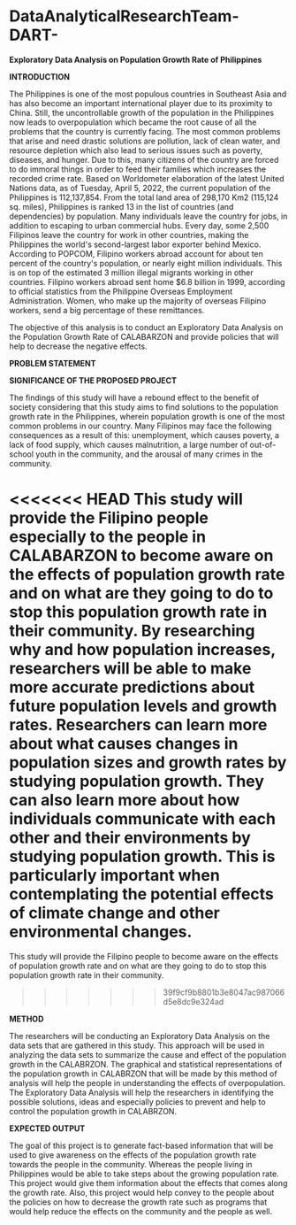 # DataAnalyticalResearchTeam-DART-

**Exploratory Data Analysis on Population Growth Rate of Philippines**

**INTRODUCTION**

The Philippines is one of the most populous countries in Southeast Asia and has also become an important international player due to its proximity to China. Still, the uncontrollable growth of the population in the Philippines now leads to overpopulation which became the root cause of all the problems that the country is currently facing. The most common problems that arise and need drastic solutions are pollution, lack of clean water, and resource depletion which also lead to serious issues such as poverty, diseases, and hunger. Due to this, many citizens of the country are forced to do immoral things in order to feed their families which increases the recorded crime rate. Based on Worldometer elaboration of the latest United Nations data, as of Tuesday, April 5, 2022, the current population of the Philippines is 112,137,854. From the total land area of 298,170 Km2 (115,124 sq. miles), Philippines is ranked 13 in the list of countries (and dependencies) by population. Many individuals leave the country for jobs, in addition to escaping to urban commercial hubs. Every day, some 2,500 Filipinos leave the country for work in other countries, making the Philippines the world's second-largest labor exporter behind Mexico. According to POPCOM, Filipino workers abroad account for about ten percent of the country's population, or nearly eight million individuals. This is on top of the estimated 3 million illegal migrants working in other countries. Filipino workers abroad sent home $6.8 billion in 1999, according to official statistics from the Philippine Overseas Employment Administration. Women, who make up the majority of overseas Filipino workers, send a big percentage of these remittances.


The objective of this analysis is to conduct an Exploratory Data Analysis on the Population Growth Rate of CALABARZON and provide policies that will help to decrease the negative effects.

**PROBLEM STATEMENT**


**SIGNIFICANCE OF THE PROPOSED PROJECT**

The findings of this study will have a rebound effect to the benefit of society considering that this study aims to find solutions to the population growth rate in the Philippines, wherein population growth is one of the most common problems in our country. Many Filipinos may face the following consequences as a result of this: unemployment, which causes poverty, a lack of food supply, which causes malnutrition, a large number of out-of-school youth in the community, and the arousal of many crimes in the community.

<<<<<<< HEAD
This study will provide the Filipino people especially to the people in CALABARZON to become aware on the effects of population growth rate and on what are they going to do to stop this population growth rate in their community. By researching why and how population increases, researchers will be able to make more accurate predictions about future population levels and growth rates. Researchers can learn more about what causes changes in population sizes and growth rates by studying population growth. They can also learn more about how individuals communicate with each other and their environments by studying population growth. This is particularly important when contemplating the potential effects of climate change and other environmental changes.
=======
This study will provide the Filipino people to become aware on the effects of population growth rate and on what are they going to do to stop this population growth rate in their community.
>>>>>>> 39f9cf9b8801b3e8047ac987066d5e8dc9e324ad

**METHOD**

The researchers will be conducting an Exploratory Data Analysis on the data sets that are gathered in this study. This approach will be used in analyzing the data sets to summarize the cause and effect of the population growth in the CALABRZON. The graphical and statistical representations of the population growth in CALABRZON that will be made by this method of analysis will help the people in understanding the effects of overpopulation. The Exploratory Data Analysis will help the researchers in identifying the possible solutions, ideas and especially policies to prevent and help to control the population growth in CALABRZON.

**EXPECTED OUTPUT**

The goal of this project is to generate fact-based information that will be used to give awareness on the effects of the population growth rate towards the people in the community. Whereas the people living in Philippines would be able to take steps about the growing population rate. This project would give them information about the effects that comes along the growth rate. Also, this project would help convey to the people about the policies on how to decrease the growth rate such as programs that would help reduce the effects on the community and the people as well.
